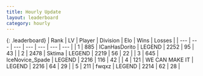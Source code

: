 ```yaml
---
title: Hourly Update
layout: leaderboard
category: hourly
---
```


{: .leaderboard}
| Rank | LV | Player | Division | Elo | Wins | Losses |
| --- | --- | --- | --- | --- | --- | --- |
| <span data-change="0">1</span> | 885 | <span title="ID: 415713">ICanHasDorito</span> | LEGEND | <span data-change="0">2252</span> | <span data-change="0">95</span> | <span data-change="0">43</span> |
| <span data-change="0">2</span> | 2478 | <span title="ID: 353063">Sktima</span> | LEGEND | <span data-change="0">2219</span> | <span data-change="0">56</span> | <span data-change="0">22</span> |
| <span data-change="0">3</span> | 645 | <span title="ID: 597289">IceNovice_Spade</span> | LEGEND | <span data-change="0">2216</span> | <span data-change="0">116</span> | <span data-change="0">42</span> |
| <span data-change="0">4</span> | 121 | <span title="ID: 745795">WE CAN MAKE IT</span> | LEGEND | <span data-change="0">2216</span> | <span data-change="0">64</span> | <span data-change="0">29</span> |
| <span data-change="0">5</span> | 211 | <span title="ID: 742416">fwqxz</span> | LEGEND | <span data-change="0">2214</span> | <span data-change="0">62</span> | <span data-change="0">28</span> |